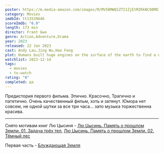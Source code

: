 ```yaml
---
poster: https://m.media-amazon.com/images/M/MV5BMWQ1ZTI1ZjEtM2RkNC00MDIxLWI2NTMtMjgyN2ZkZjYwMDYwXkEyXkFqcGdeQXVyMTA3MDk2NDg2._V1_SX300.jpg
category: Movies
imdbId: tt13539646
scoreImdb: "6.9"
length: 173 min
director: Frant Gwo
genre: Action,Adventure,Drama
year: 2023
released: 22 Jan 2023
cast: Andy Lau,Jing Wu,Hao Feng
plot: Humans built huge engines on the surface of the earth to find a new home. But the road to the universe is perilous. In order to save earth, young people once again have to step forward to start a race against time for life and death.
watchlist: 2023-12-14
tags:
  - movies
  - to-watch
rating: "8"
completed: да
---
```

Предистория первого фильма. Эпично. Красочно, Трагично и патетично. Очень качественный фильм, хоть и затянут. Юмора нет совсем, не одной шутки за все три часа... зато музыка торжественна красива.

---

Снято мотивам книг Лю Цысиня - [Лю Цысинь. Память о прошлом Земли. 01. Задача трёх тел](_temp/Лю%20Цысинь.%20Память%20о%20прошлом%20Земли.%2001.%20Задача%20трёх%20тел.md), [Лю Цысинь. Память о прошлом Земли. 02. Тёмный лес](_temp/Лю%20Цысинь.%20Память%20о%20прошлом%20Земли.%2002.%20Тёмный%20лес.md)

Первая часть - [Блуждающая Земля](Кино/Блуждающая%20Земля.md)
